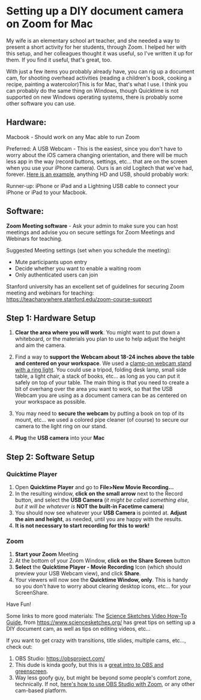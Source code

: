 # Setting up a DIY document camera on Zoom for Mac

My wife is an elementary school art teacher, and she needed a way to present a short activity for her students, through Zoom. I helped her with this setup, and her colleagues thought it was useful, so I've written it up for them. If you find it useful, that's great, too. 

With just a few items you probably already have, you can rig up a document cam, for shooting overhead activities (reading a children's book, cooking a recipe, painting a watercolor)This is for Mac, that's what I use. I think you can probably do the same thing on Windows, though Quicktime is not supported on new Windows operating systems, there is probably some other software you can use. 

## Hardware:  

Macbook - Should work on any Mac able to run Zoom

Preferred: A USB Webcam - This is the easiest, since you don't have to worry about the iOS camera changing orientation, and there will be much less app in the way (record buttons, settings, etc... that are on the screen when you use your iPhone camera). Ours is an old Logitech that we've had, forever. [Here is an example](https://smile.amazon.com/dp/B0823DXX8W/ref=sspa_dk_detail_0?psc=1&pd_rd_i=B0823DXX8W&pd_rd_w=20uKB&pf_rd_p=48d372c1-f7e1-4b8b-9d02-4bd86f5158c5&pd_rd_wg=tD0AE&pf_rd_r=A81H4MYJ9PTCF44M4C5H&pd_rd_r=067d2811-735c-4855-8f56-c8af179d7c05&spLa=ZW5jcnlwdGVkUXVhbGlmaWVyPUEyWEY4UDNBTlJPRkkmZW5jcnlwdGVkSWQ9QTA0NDYzNjgxMFRMOFFTVVNTWkQ1JmVuY3J5cHRlZEFkSWQ9QTA5OTQyMDg5RUYzMFpDWFhJQVkmd2lkZ2V0TmFtZT1zcF9kZXRhaWwmYWN0aW9uPWNsaWNrUmVkaXJlY3QmZG9Ob3RMb2dDbGljaz10cnVl), anything HD and USB, should probably work:



Runner-up: iPhone or iPad and a Lightning USB cable to connect your iPhone or iPad to your Macbook.

## Software:

**Zoom Meeting software** - Ask your admin to make sure you can host meetings and advise you on secure settings for Zoom Meetings and Webinars for teaching.  

Suggested Meeting settings (set when you schedule the meeting):  

* Mute participants upon entry  
* Decide whether you want to enable a waiting room
* Only authenticated users can join

Stanford university has an excellent set of guidelines for securing Zoom meeting and webinars for teaching:
https://teachanywhere.stanford.edu/zoom-course-support

## Step 1: Hardware Setup

1. **Clear the area where you will work**. You might want to put down a whiteboard, or the materials you plan to use to help adjust the height and aim the camera.

2. Find a way to **support the Webcam about 18-24 inches above the table and centered on your workspace**. We used a [clamp-on webcam stand with a ring light](https://smile.amazon.com/dp/B084YTPZY2/ref=sspa_dk_detail_2?psc=1&pd_rd_i=B084YTPZY2&pd_rd_w=jaMax&pf_rd_p=48d372c1-f7e1-4b8b-9d02-4bd86f5158c5&pd_rd_wg=ZbYRT&pf_rd_r=F3BADT71DZ12AYYEXCXY&pd_rd_r=513a7032-66f8-40dd-9ca5-aabaf627386c&spLa=ZW5jcnlwdGVkUXVhbGlmaWVyPUEzNEc1WFdHQjVTVVAmZW5jcnlwdGVkSWQ9QTAwOTkyNjBHQVhNUFpGRFFFQlYmZW5jcnlwdGVkQWRJZD1BMTA0NTIyMDFCMjJGVjBWQlhTVk8md2lkZ2V0TmFtZT1zcF9kZXRhaWwmYWN0aW9uPWNsaWNrUmVkaXJlY3QmZG9Ob3RMb2dDbGljaz10cnVl). You could use a tripod, folding desk lamp, small side table, a light chair, a stack of books, etc... as long as you can put it safely on top of your table.  The main thing is that you need to create a bit of overhang  over the area you want to work, so that the USB Webcam you are using as a document camera can be as centered on your workspace as possible. 

3. You may need to **secure the webcam** by putting a book on top of its mount, etc... we used a colored pipe cleaner (of course) to secure our camera to the light ring on our stand. 

4. **Plug** the **USB camera** into your **Mac**

## Step 2: Software Setup

### Quicktime Player
1. Open **Quicktime Player** and go to **File>New Movie Recording...**
2. In the resulting window, **click on the small arrow** next to the Record button, and select the **USB Camera** (*it might be called something else, but it will be whatever is* **NOT the built-in Facetime camera**)
3. You should now see whatever your **USB Camera** is pointed at. **Adjust the aim and height**, as needed, until you are happy with the results.
4. **It is not necessary to start recording for this to work!**

### Zoom

1. **Start your Zoom** Meeting
2. At the bottom of your Zoom Window, **click on the Share Screen** button
3. **Select** the **Quicktime Player - Movie Recording** Icon (which should preview your USB Webcam view), and click **Share**.
4. Your viewers will now see the **Quicktime Window, only**. This is handy so you don't have to worry about clearing desktop icons, etc... for your ScreenShare.

Have Fun!

Some links to more good materials:
The [Science Sketches Video How-To Guide](http://docs.wixstatic.com/ugd/16c366_d9d1877771004a80afcd659e14fe798f.pdf), from https://www.sciencesketches.org/  has great tips on setting up a DIY document cam, as well as tips on editing videos, etc...

If you want to get crazy with transitions, title slides, multiple cams, etc..., check out:

1. OBS Studio: https://obsproject.com/
2. This dude is kinda goofy, but this is a [great intro to OBS and greenscreen](https://www.youtube.com/watch?v=VS4OadmJcxg). 
3. Way less goofy guy, but might be beyond some people's comfort zone, technically. If not, [here's how to use OBS Studio with Zoom](https://www.youtube.com/watch?v=9qA82AiRp8s), or any other cam-based platform. 

